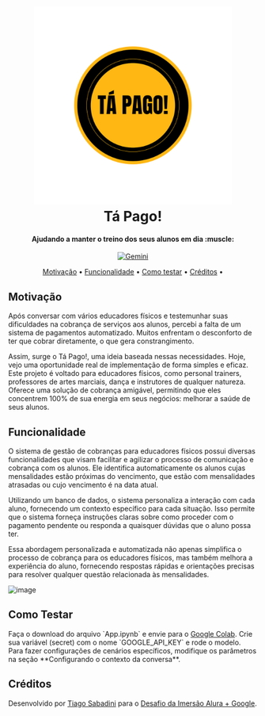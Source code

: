 
<h1 align="center">
  <br>
  <a href="#"><img src="./Ta-Pago-Logo.png" alt="Tá Pago!" width="400"></a>
  <br>
  Tá Pago!
  <br>
</h1>

<h4 align="center">Ajudando a manter o treino dos seus alunos em dia :muscle:</h4>

<p align="center">
  <a target="_blank" href="https://gemini.google.com">
    <img src="https://upload.wikimedia.org/wikipedia/commons/thumb/8/8a/Google_Gemini_logo.svg/120px-Google_Gemini_logo.svg.png"
         alt="Gemini">
  </a>
</p>

<p align="center">
  <a href="#motivação">Motivação</a> •
  <a href="#funcionalidade">Funcionalidade</a> •
  <a href="#como-testar">Como testar</a> •
  <a href="#créditos">Créditos</a> •
</p>

<h2>Motivação</h2>
Após conversar com vários educadores físicos e testemunhar suas dificuldades na cobrança de serviços aos alunos, percebi a falta de um sistema de pagamentos automatizado. Muitos enfrentam o desconforto de ter que cobrar diretamente, o que gera constrangimento.

Assim, surge o Tá Pago!, uma ideia baseada nessas necessidades. Hoje, vejo uma oportunidade real de implementação de forma simples e eficaz. Este projeto é voltado para educadores físicos, como personal trainers, professores de artes marciais, dança e instrutores de qualquer natureza. Oferece uma solução de cobrança amigável, permitindo que eles concentrem 100% de sua energia em seus negócios: melhorar a saúde de seus alunos.

<h2>Funcionalidade</h2>
O sistema de gestão de cobranças para educadores físicos possui diversas funcionalidades que visam facilitar e agilizar o processo de comunicação e cobrança com os alunos. Ele identifica automaticamente os alunos cujas mensalidades estão próximas do vencimento, que estão com mensalidades atrasadas ou cujo vencimento é na data atual.

Utilizando um banco de dados, o sistema personaliza a interação com cada aluno, fornecendo um contexto específico para cada situação. Isso permite que o sistema forneça instruções claras sobre como proceder com o pagamento pendente ou responda a quaisquer dúvidas que o aluno possa ter.

Essa abordagem personalizada e automatizada não apenas simplifica o processo de cobrança para os educadores físicos, mas também melhora a experiência do aluno, fornecendo respostas rápidas e orientações precisas para resolver qualquer questão relacionada às mensalidades.

![image](https://github.com/tiagosabadini/ta-pago/assets/1098781/02b22854-b179-4475-98bb-bcabf7eec732)


<h2>Como Testar</h2>
Faça o download do arquivo `App.ipynb` e envie para o <a target="_blank" href="https://colab.research.google.com/">Google Colab</a>. Crie sua variável (secret) com o nome `GOOGLE_API_KEY` e rode o modelo. Para fazer configurações de cenários específicos, modifique os parâmetros na seção **Configurando o contexto da conversa**.

<h2>Créditos</h2>
Desenvolvido por <a target="_blank" href="https://github.com/tiagosabadini">Tiago Sabadini</a> para o <a target="_blank" href="https://cursos.alura.com.br/imersao">Desafio da Imersão Alura + Google</a>.
